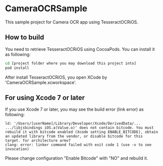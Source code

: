 # CameraOCRSample

This sample project for Camera OCR app using TesseractOCRiOS.

## How to build

You need to retrieve TesseractOCRiOS using CocoaPods. You can install it as following:

```bash
cd [project folder where you may download this project into]
pod install
```

After install TesseractOCRiOS, you open XCode by 'CameraOCRSample.xcworkspace'.

## For using Xcode 7 or later

If you use Xcode 7 or later, you may see the build error (link error) as following:

```
ld: '/Users/[userName]/Library/Developer/Xcode/DerivedData/... .../libjsbindings iOS.a(Value.o)' does not contain bitcode. You must rebuild it with bitcode enabled (Xcode setting ENABLE_BITCODE), obtain an updated library from the vendor, or disable bitcode for this target. for architecture armv7
clang: error: linker command failed with exit code 1 (use -v to see invocation)
```

Please change configuration "Enable Bitcode" with "NO" and rebuild it.
